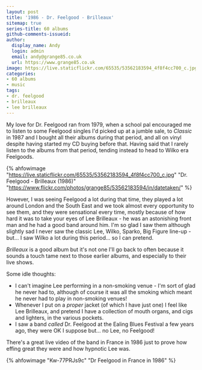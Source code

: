 ```yaml
---
layout: post
title: '1986 - Dr. Feelgood - Brilleaux'
sitemap: true
series-title: 60 albums 
github-comments-issueid:
author:
  display_name: Andy
  login: admin
  email: andy@grange85.co.uk
  url: https://www.grange85.co.uk
image: https://live.staticflickr.com/65535/53562183594_4f8f4cc700_c.jpg
categories:
- 60 albums
- music
tags:
- dr. feelgood
- brilleaux
- lee brilleaux
---
```

My love for Dr. Feelgood ran from 1979, when a school pal encouraged me to listen to some Feelgood singles I'd picked up at a jumble sale, to _Classic_ in 1987 and I bought all their albums during that period, and all on vinyl despite having started my CD buying before that. Having said that I rarely listen to the albums from that period, tending instead to head to Wilko era Feelgoods.

{% ahfowimage "https://live.staticflickr.com/65535/53562183594_4f8f4cc700_c.jpg" "Dr. Feelgood - Brilleaux (1986)" "https://www.flickr.com/photos/grange85/53562183594/in/datetaken/" %}

However, I was seeing Feelgood a lot during that time, they played a lot around London and the South East and we took almost every opportunity to see them, and they were sensational every time, mostly because of how hard it was to take your eyes of Lee Brilleaux - he was an astonishing front man and he had a good band around him. I'm so glad I saw them although slightly sad I never saw the classic Lee, Wilko, Sparko, Big Figure line-up - but... I saw Wilko a lot during this period... so I can pretend.

_Brilleaux_ is a good album but it's not one I'll go back to often because it sounds a touch tame next to those earlier albums, and especially to their live shows.

Some idle thoughts:

 - I can't imagine Lee performing in a non-smoking venue - I'm sort of glad he never had to, although of course it was all the smoking which meant he never had to play in non-smoking venues!
 - Whenever I put on a _proper_ jacket (of which I have just one) I feel like Lee Brilleaux, and pretend I have a collection of mouth organs, and cigs and lighters, in the various pockets.
 - I saw a band _called_ Dr. Feelgood at the Ealing Blues Festival a few years ago, they were OK I suppose but... no Lee, no Feelgood!

 There's a great live video of the band in France in 1986 just to prove how effing great they were and how hypnotic Lee was.

 {% ahfowimage "Kw-77PRJs9c" "Dr Feelgood in France in 1986" %}
